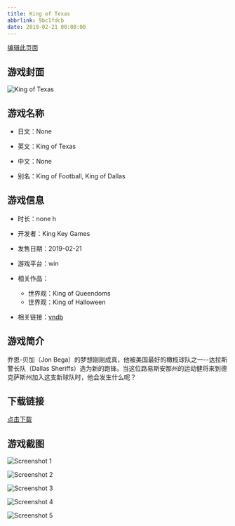 ```yaml
---
title: King of Texas
abbrlink: 9bc1fdcb
date: 2019-02-21 00:00:00
---
```

[编辑此页面](https://github.com/ACG-3/ADV3-source/blob/main/source/_posts/King%20of%20Texas.md)

## 游戏封面

![King of Texas](https://pan.timero.xyz/d/onedrive/img_lib_001/King%20of%20Texas_cover.avif)


## 游戏名称

- 日文：None
- 英文：King of Texas
- 中文：None

- 别名：King of Football, King of Dallas


## 游戏信息

- 时长：none h
- 开发者：King Key Games
- 发售日期：2019-02-21
- 游戏平台：win
- 相关作品：
   - 世界观：King of Queendoms
   - 世界观：King of Halloween

- 相关链接：[vndb](https://vndb.org/v25194)


## 游戏简介

乔恩-贝加（Jon Bega）的梦想刚刚成真，他被美国最好的橄榄球队之一--达拉斯警长队（Dallas Sheriffs）选为新的跑锋。当这位路易斯安那州的运动健将来到德克萨斯州加入这支新球队时，他会发生什么呢？





## 下载链接

[点击下载](https://pan.timero.xyz/onedrive/adv_lib_001/King%20of%20Texas)


## 游戏截图


![Screenshot 1](https://pan.timero.xyz/d/onedrive/img_lib_001/King%20of%20Texas_Screenshot_1.avif)

![Screenshot 2](https://pan.timero.xyz/d/onedrive/img_lib_001/King%20of%20Texas_Screenshot_2.avif)

![Screenshot 3](https://pan.timero.xyz/d/onedrive/img_lib_001/King%20of%20Texas_Screenshot_3.avif)

![Screenshot 4](https://pan.timero.xyz/d/onedrive/img_lib_001/King%20of%20Texas_Screenshot_4.avif)

![Screenshot 5](https://pan.timero.xyz/d/onedrive/img_lib_001/King%20of%20Texas_Screenshot_5.avif)

